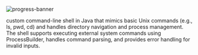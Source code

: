 ![progress-banner](https://backend.codecrafters.io/progress/shell/c9b18a8c-7c2a-48e9-a280-37fa3e88fd8d)

custom command-line shell in Java that mimics basic Unix commands (e.g., ls, pwd, cd) and handles directory navigation and process management. The shell supports executing external system commands using ProcessBuilder, handles command parsing, and provides error handling for invalid inputs.

